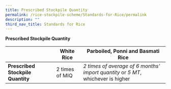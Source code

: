 ```yaml
---
title: Prescribed Stockpile Quantity
permalink: /rice-stockpile-scheme/Standards-for-Rice/permalink
description: ""
third_nav_title: Standards for Rice
---
```

**Prescribed Stockpile Quantity**

|  | White Rice | Parboiled, Ponni and Basmati Rice |
| -------- | -------- | -------- |
| **Prescribed Stockpile Quantity** | 2 times of MIQ  | *2 times of average of 6 months' import quantity* or *5 MT*, whichever is higher |
